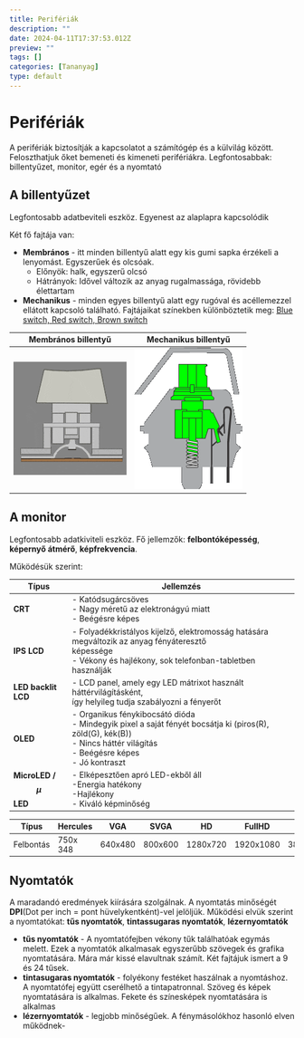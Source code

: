 ```yaml
---
title: Perifériák
description: ""
date: 2024-04-11T17:37:53.012Z
preview: ""
tags: []
categories: [Tananyag]
type: default
---
```


<script src="https://cdn.mathjax.org/mathjax/latest/MathJax.js?config=TeX-AMS-MML_HTMLorMML" type="text/javascript"></script>

# Perifériák

A perifériák biztosítják a kapcsolatot a számítógép és a külvilág között. Feloszthatjuk őket bemeneti és kimeneti perifériákra. Legfontosabbak: billentyűzet, monitor, egér és a nyomtató

## A billentyűzet

Legfontosabb adatbeviteli eszköz. Egyenest az alaplapra kapcsolódik

Két fő fajtája van:

- **Membrános** - itt minden billentyű alatt egy kis gumi sapka érzékeli a lenyomást. Egyszerűek és olcsóak.
    - Előnyök: halk, egyszerű olcsó
    - Hátrányok: Idővel változik az anyag rugalmassága, rövidebb élettartam
- **Mechanikus** - minden egyes billentyű alatt  egy rugóval és acéllemezzel ellátott kapcsoló található. Fajtájaikat színekben különböztetik meg: <u> Blue switch, Red switch, Brown switch </u>

|Membrános billentyű|Mechanikus billentyű|
|---|---|
|![Membrános billentyűzet](/assets/gifs/membran_bil.gif)  |  ![Mechanikus billentyűzet](/assets/gifs/mechanikus_bil.gif)|



## A monitor

Legfontosabb adatkiviteli eszköz. Fő jellemzők: **felbontóképesség**, **képernyő átmérő**, **képfrekvencia**.

Működésük szerint:

|Típus|Jellemzés|
|-----|---------|
|**CRT**| - Katódsugárcsöves <br> - Nagy méretű az elektronágyú miatt <br> - Beégésre képes |
|**IPS LCD**| - Folyadékkristályos kijelző, elektromosság hatására megváltozik az anyag fényáteresztő <br>      képessége <br> - Vékony és hajlékony, sok telefonban-tabletben használják|
|**LED backlit LCD**|- LCD panel, amely egy LED mátrixot használt háttérvilágításként, <br> így helyileg tudja szabályozni a fényerőt|
|**OLED**|- Organikus fénykibocsátó dióda <br>- Mindegyik pixel a saját fényét bocsátja ki (piros(R), zöld(G), kék(B)) <br>- Nincs háttér világítás <br>- Beégésre képes <br>- Jó kontraszt|
|**MicroLED / $$\mu$$LED** |- Elképesztően apró LED-ekből áll <br> -Energia hatékony <br>-Hajlékony <br>- Kiváló képminőség|

|Típus|Hercules|VGA|SVGA|HD|FullHD|4K|8K|
|-----|--------|---|----|--|------|--|--|
|Felbontás|750x 348|640x480|800x600|1280x720|1920x1080|3840x2160|7680x4320|

## Nyomtatók

A maradandó eredmények kiírására szolgálnak. A nyomtatás minőségét **DPI**(Dot per inch = pont hüvelykentként)-vel jelöljük. Működési elvük szerint a nyomtatókat: **tűs nyomtatók**, **tintassugaras nyomtatók**, **lézernyomtatók**

- **tűs nyomtatók** - A nyomtatófejben vékony tűk találhatóak egymás melett. Ezek a nyomtatók alkalmasak egyszerűbb szövegek és grafika nyomtatására. Mára már kissé elavultnak számít. Két fajtájuk ismert a 9 és 24 tűsek.
- **tintasugaras nyomtatók** - folyékony festéket haszálnak a nyomtáshoz. A nyomtatófej együtt cserélhető a tintapatronnal. Szöveg és képek nyomtatására is alkalmas. Fekete és színesképek nyomtatására is alkalmas
- **lézernyomtatók** - legjobb minőségűek. A fénymásolókhoz hasonló elven működnek-
  
